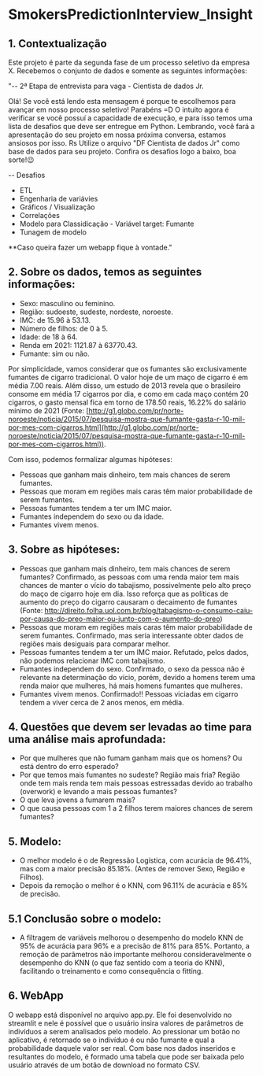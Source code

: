 # SmokersPredictionInterview_Insight

## 1. Contextualização
Este projeto é parte da segunda fase de um processo seletivo da empresa X. Recebemos o conjunto de dados e somente as seguintes informações:

"-- 2ª Etapa de entrevista para vaga - Cientista de dados Jr.

Olá! Se você está lendo esta mensagem é porque te escolhemos para avançar em nosso processo seletivo! Parabéns =D
O intuito agora é verificar se você possuí a capacidade de execução, e para isso temos uma lista de desafios que deve ser entregue em Python.
Lembrando, você fará a apresentação do seu projeto em nossa próxima conversa, estamos ansiosos por isso. Rs
Utilize o arquivo "DF Cientista de dados Jr" como base de dados para seu projeto.
Confira os desafios logo a baixo, boa sorte!😉

-- Desafios
- ETL
- Engenharia de variávies
- Gráficos / Visualização
- Correlações
- Modelo para Classidicação - Variável target: Fumante
- Tunagem de modelo

**Caso queira fazer um webapp fique à vontade."


## 2. Sobre os dados, temos as seguintes informações:

 - Sexo: masculino ou feminino.
 - Região: sudoeste, sudeste, nordeste, noroeste.
 - IMC: de 15.96 à 53.13.
 - Número de filhos: de 0 à 5.
 - Idade: de 18 à 64.
 - Renda em 2021: 1121.87 à 63770.43.
 - Fumante: sim ou não.

Por simplicidade, vamos considerar que os fumantes são exclusivamente fumantes de cigarro tradicional. O valor hoje de um maço de cigarro é em média 7.00 reais. Além disso, um estudo de 2013 revela que o brasileiro consome em média 17 cigarros por dia, e como em cada maço contém 20 cigarros, o gasto mensal fica em torno de 178.50 reais, 16.22% do salário mínimo de 2021 (Fonte: [http://g1.globo.com/pr/norte-noroeste/noticia/2015/07/pesquisa-mostra-que-fumante-gasta-r-10-mil-por-mes-com-cigarros.html](http://g1.globo.com/pr/norte-noroeste/noticia/2015/07/pesquisa-mostra-que-fumante-gasta-r-10-mil-por-mes-com-cigarros.html)).

Com isso, podemos formalizar algumas hipóteses:

- Pessoas que ganham mais dinheiro, tem mais chances de serem fumantes.
- Pessoas que moram em regiões mais caras têm maior probabilidade de serem fumantes.
- Pessoas fumantes tendem a ter um IMC maior.
- Fumantes independem do sexo ou da idade.
- Fumantes vivem menos.


## 3. Sobre as hipóteses:

- Pessoas que ganham mais dinheiro, tem mais chances de serem fumantes?
    Confirmado, as pessoas com uma renda maior tem mais chances de manter o vício do tabajismo, possivelmente pelo alto preço do maço de cigarro hoje em dia. Isso reforça que as políticas de aumento do preço do cigarro causaram o decaimento de fumantes (Fonte: http://direito.folha.uol.com.br/blog/tabagismo-o-consumo-caiu-por-causa-do-preo-maior-ou-junto-com-o-aumento-do-preo)
- Pessoas que moram em regiões mais caras têm maior probabilidade de serem fumantes.
    Confirmado, mas seria interessante obter dados de regiões mais desiguais para comparar melhor.
- Pessoas fumantes tendem a ter um IMC maior.
    Refutado, pelos dados, não podemos relacionar IMC com tabajismo.
- Fumantes independem do sexo.
    Confirmado, o sexo da pessoa não é relevante na determinação do vício, porém, devido a homens terem uma renda maior que mulheres, há mais homens fumantes que mulheres.
- Fumantes vivem menos.
    Confirmado!! Pessoas viciadas em cigarro tendem a viver cerca de 2 anos menos, em média.

## 4. Questões que devem ser levadas ao time para uma análise mais aprofundada:

- Por que mulheres que não fumam ganham mais que os homens? Ou está dentro do erro esperado?
- Por que temos mais fumantes no sudeste? Região mais fria? Região onde tem mais renda tem mais pessoas estressadas devido ao trabalho (overwork) e levando a mais pessoas fumantes?
- O que leva jovens a fumarem mais?
- O que causa pessoas com 1 a 2 filhos terem maiores chances de serem fumantes?

## 5. Modelo:
 - O melhor modelo é o de Regressão Logística, com acurácia de 96.41%, mas com a maior precisão 85.18%. (Antes de remover Sexo, Região e Filhos).
 - Depois da remoção o melhor é o KNN, com 96.11% de acurácia e 85% de precisão.

## 5.1 Conclusão sobre o modelo:
- A filtragem de variáveis melhorou o desempenho do modelo KNN de 95% de acurácia para 96% e a precisão de 81% para 85%. Portanto, a remoção de parâmetros não importante melhorou consideravelmente o desempenho do KNN (o que faz sentido com a teoria do KNN), facilitando o treinamento e como consequência o fitting.

## 6. WebApp
 O webapp está disponível no arquivo app.py. Ele foi desenvolvido no streamlit e nele é possível que o usuário insira valores de parâmetros de indivíduos a serem analisados pelo modelo. Ao pressionar um botão no aplicativo, é retornado se o indivíduo é ou não fumante e qual a probabilidade daquele valor ser real. Com base nos dados inseridos e resultantes do modelo, é formado uma tabela que pode ser baixada pelo usuário através de um botão de download no formato CSV.
